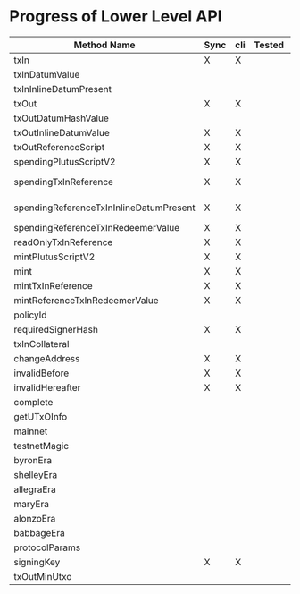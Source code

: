 # Progress of Lower Level API

| Method Name                             | Sync | cli | Tested | Remarks                                |
| --------------------------------------- | ---- | --- | ------ | -------------------------------------- |
| txIn                                    | X    | X   |        | Async: need chain info                 |
| txInDatumValue                          |      |     |        |                                        |
| txInInlineDatumPresent                  |      |     |        | Is this needed?                        |
| txOut                                   | X    | X   |        |                                        |
| txOutDatumHashValue                     |      |     |        |                                        |
| txOutInlineDatumValue                   | X    | X   |        |                                        |
| txOutReferenceScript                    | X    | X   |        |                                        |
| spendingPlutusScriptV2                  | X    | X   |        |                                        |
| spendingTxInReference                   | X    | X   |        | Script hash has to be provided         |
| spendingReferenceTxInInlineDatumPresent | X    | X   |        | Identical with txInInlineDatumPresent? |
| spendingReferenceTxInRedeemerValue      | X    | X   |        |                                        |
| readOnlyTxInReference                   | X    | X   |        | How is this used?                      |
| mintPlutusScriptV2                      | X    | X   |        |                                        |
| mint                                    | X    | X   |        |                                        |
| mintTxInReference                       | X    | X   |        |                                        |
| mintReferenceTxInRedeemerValue          | X    | X   |        |                                        |
| policyId                                |      |     |        | Is this needed?                        |
| requiredSignerHash                      | X    | X   |        |                                        |
| txInCollateral                          |      |     |        |                                        |
| changeAddress                           | X    | X   |        |                                        |
| invalidBefore                           | X    | X   |        |                                        |
| invalidHereafter                        | X    | X   |        |                                        |
| complete                                |      |     |        |                                        |
| getUTxOInfo                             |      |     |        |                                        |
| mainnet                                 |      |     |        |                                        |
| testnetMagic                            |      |     |        |                                        |
| byronEra                                |      |     |        |                                        |
| shelleyEra                              |      |     |        |                                        |
| allegraEra                              |      |     |        |                                        |
| maryEra                                 |      |     |        |                                        |
| alonzoEra                               |      |     |        |                                        |
| babbageEra                              |      |     |        |                                        |
| protocolParams                          |      |     |        |                                        |
| signingKey                              | X    | X   |        |                                        |
| txOutMinUtxo                            |      |     |        |                                        |
